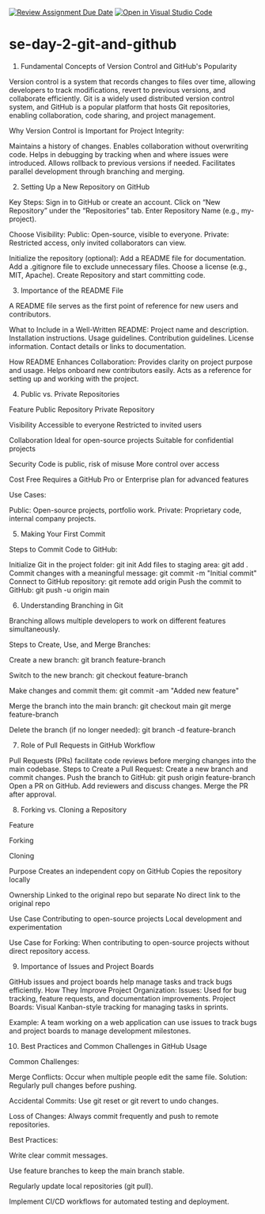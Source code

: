 [![Review Assignment Due Date](https://classroom.github.com/assets/deadline-readme-button-22041afd0340ce965d47ae6ef1cefeee28c7c493a6346c4f15d667ab976d596c.svg)](https://classroom.github.com/a/8wgCKhpZ)
[![Open in Visual Studio Code](https://classroom.github.com/assets/open-in-vscode-2e0aaae1b6195c2367325f4f02e2d04e9abb55f0b24a779b69b11b9e10269abc.svg)](https://classroom.github.com/online_ide?assignment_repo_id=18435948&assignment_repo_type=AssignmentRepo)
# se-day-2-git-and-github
1. Fundamental Concepts of Version Control and GitHub's Popularity

Version control is a system that records changes to files over time, allowing developers to track modifications, revert to previous versions, and collaborate efficiently. Git is a widely used distributed version control system, and GitHub is a popular platform that hosts Git repositories, enabling collaboration, code sharing, and project management.

Why Version Control is Important for Project Integrity:

Maintains a history of changes.
Enables collaboration without overwriting code.
Helps in debugging by tracking when and where issues were introduced.
Allows rollback to previous versions if needed.
Facilitates parallel development through branching and merging.

2. Setting Up a New Repository on GitHub

Key Steps:
Sign in to GitHub or create an account.
Click on “New Repository” under the “Repositories” tab.
Enter Repository Name (e.g., my-project).

Choose Visibility:
Public: Open-source, visible to everyone.
Private: Restricted access, only invited collaborators can view.

Initialize the repository (optional):
Add a README file for documentation.
Add a .gitignore file to exclude unnecessary files.
Choose a license (e.g., MIT, Apache).
Create Repository and start committing code.

3. Importance of the README File

A README file serves as the first point of reference for new users and contributors.

What to Include in a Well-Written README:
Project name and description.
Installation instructions.
Usage guidelines.
Contribution guidelines.
License information.
Contact details or links to documentation.

How README Enhances Collaboration:
Provides clarity on project purpose and usage.
Helps onboard new contributors easily.
Acts as a reference for setting up and working with the project.

4. Public vs. Private Repositories

Feature
Public Repository
Private Repository

Visibility
Accessible to everyone
Restricted to invited users

Collaboration
Ideal for open-source projects
Suitable for confidential projects

Security
Code is public, risk of misuse
More control over access

Cost
Free
Requires a GitHub Pro or Enterprise plan for advanced features

Use Cases:

Public: Open-source projects, portfolio work.
Private: Proprietary code, internal company projects.

5. Making Your First Commit

Steps to Commit Code to GitHub:

Initialize Git in the project folder:
git init
Add files to staging area:
git add .
Commit changes with a meaningful message:
git commit -m "Initial commit"
Connect to GitHub repository:
git remote add origin <repository-URL>
Push the commit to GitHub:
git push -u origin main

6. Understanding Branching in Git

Branching allows multiple developers to work on different features simultaneously.

Steps to Create, Use, and Merge Branches:

Create a new branch:
git branch feature-branch

Switch to the new branch:
git checkout feature-branch

Make changes and commit them:
git commit -am "Added new feature"

Merge the branch into the main branch:
git checkout main
git merge feature-branch

Delete the branch (if no longer needed):
git branch -d feature-branch

7. Role of Pull Requests in GitHub Workflow

Pull Requests (PRs) facilitate code reviews before merging changes into the main codebase.
Steps to Create a Pull Request:
Create a new branch and commit changes.
Push the branch to GitHub:
git push origin feature-branch
Open a PR on GitHub.
Add reviewers and discuss changes.
Merge the PR after approval.

8. Forking vs. Cloning a Repository

Feature

Forking

Cloning

Purpose
Creates an independent copy on GitHub
Copies the repository locally

Ownership
Linked to the original repo but separate
No direct link to the original repo

Use Case
Contributing to open-source projects
Local development and experimentation

Use Case for Forking:
When contributing to open-source projects without direct repository access.

9. Importance of Issues and Project Boards

GitHub issues and project boards help manage tasks and track bugs efficiently.
How They Improve Project Organization:
Issues: Used for bug tracking, feature requests, and documentation improvements.
Project Boards: Visual Kanban-style tracking for managing tasks in sprints.

Example: A team working on a web application can use issues to track bugs and project boards to manage development milestones.

10. Best Practices and Common Challenges in GitHub Usage

Common Challenges:

Merge Conflicts: Occur when multiple people edit the same file. Solution: Regularly pull changes before pushing.

Accidental Commits: Use git reset or git revert to undo changes.

Loss of Changes: Always commit frequently and push to remote repositories.

Best Practices:

Write clear commit messages.

Use feature branches to keep the main branch stable.

Regularly update local repositories (git pull).

Implement CI/CD workflows for automated testing and deployment.

